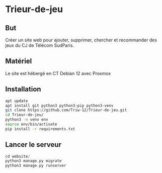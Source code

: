 # Trieur-de-jeu

## But

Créer un site web pour ajouter, supprimer, chercher et recommander des jeux du CJ de Télécom SudParis.

## Matériel

Le site est hébergé en CT Debian 12 avec Proxmox

## Installation

```sh
apt update
apt install git python3 python3-pip python3-venv
git clone https://github.com/Triw-12/Trieur-de-jeu.git
cd Trieur-de-jeu/
python3 -m venv env
source env/bin/activate
pip install -r requirements.txt
```

## Lancer le serveur

```py
cd website/
python3 manage.py migrate
python3 manage.py runserver
```
